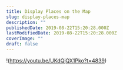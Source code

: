 ```yaml
---
title: Display Places on the Map
slug: display-places-map
description: ""
publishedDate: 2019-08-22T15:20:28.000Z
lastModifiedDate: 2019-08-22T15:20:28.000Z
coverImage: ""
draft: false
---
```


!(https://youtu.be/UKdQjQX1Pko?t=4839)
